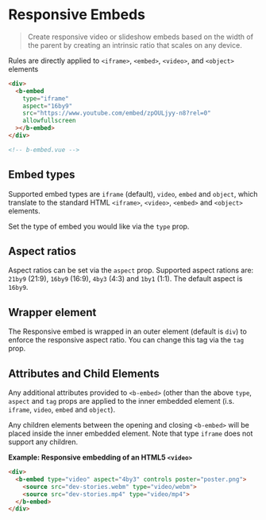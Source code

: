 # Responsive Embeds

> Create responsive video or slideshow embeds based on the width of the parent by creating an
> intrinsic ratio that scales on any device.

Rules are directly applied to `<iframe>`, `<embed>`, `<video>`, and `<object>` elements

```html
<div>
  <b-embed
    type="iframe"
    aspect="16by9"
    src="https://www.youtube.com/embed/zpOULjyy-n8?rel=0"
    allowfullscreen
  ></b-embed>
</div>

<!-- b-embed.vue -->
```

## Embed types

Supported embed types are `iframe` (default), `video`, `embed` and `object`, which translate to the
standard HTML `<iframe>`, `<video>`, `<embed>` and `<object>` elements.

Set the type of embed you would like via the `type` prop.

## Aspect ratios

Aspect ratios can be set via the `aspect` prop. Supported aspect rations are: `21by9` (21:9),
`16by9` (16:9), `4by3` (4:3) and `1by1` (1:1). The default aspect is `16by9`.

## Wrapper element

The Responsive embed is wrapped in an outer element (default is `div`) to enforce the responsive
aspect ratio. You can change this tag via the `tag` prop.

## Attributes and Child Elements

Any additional attributes provided to `<b-embed>` (other than the above `type`, `aspect` and `tag`
props are applied to the inner embedded element (i.s. `iframe`, `video`, `embed` and `object`).

Any children elements between the opening and closing `<b-embed>` will be placed inside the inner
embedded element. Note that type `iframe` does not support any children.

**Example: Responsive embedding of an HTML5 `<video>`**

```html
<div>
  <b-embed type="video" aspect="4by3" controls poster="poster.png">
    <source src="dev-stories.webm" type="video/webm">
    <source src="dev-stories.mp4" type="video/mp4">
  </b-embed>
</div>
```

<!-- Component reference added automatically from component package.json -->
